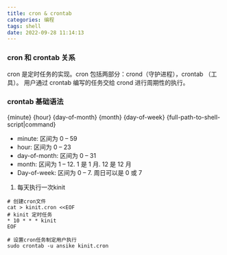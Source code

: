 ```yaml
---
title: cron & crontab
categories: 编程
tags: shell
date: 2022-09-28 11:14:13
---
```


### cron 和 crontab 关系

cron 是定时任务的实现。cron 包括两部分：crond（守护进程），crontab （工具）。
用户通过 crontab 编写的任务交给 crond 进行周期性的执行。

### crontab 基础语法

{minute} {hour} {day-of-month} {month} {day-of-week} {full-path-to-shell-script|command}

- minute: 区间为 0 – 59
- hour: 区间为 0 – 23
- day-of-month: 区间为 0 – 31
- month: 区间为 1 – 12. 1 是 1 月. 12 是 12 月
- Day-of-week: 区间为 0 – 7. 周日可以是 0 或 7

1. 每天执行一次kinit
```shell
# 创建cron文件
cat > kinit.cron <<EOF
# kinit 定时任务
* 10 * * * kinit
EOF

# 设置cron任务制定用户执行
sudo crontab -u ansike kinit.cron
```